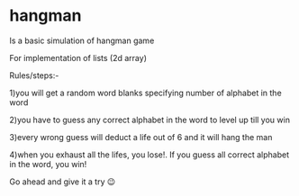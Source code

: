# hangman
Is a basic simulation of hangman game

For implementation of lists (2d array)

Rules/steps:-

1)you will get a random word blanks specifying number of alphabet in the word


2)you have to guess any correct alphabet in the word to level up till you win


3)every wrong guess will deduct a life out of 6 and it will hang the man


4)when you exhaust all the lifes, you lose!. If you guess all correct alphabet in the word, you win! 


Go ahead and give it a try 😉
